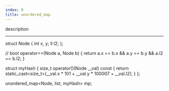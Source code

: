 ```yaml
---
index: 0
title: unordered_map
---
```


description

---

struct Node {
    int x, y;
    ll l2;
};

//
bool operator==(Node a, Node b) {
    return a.x == b.x && a.y == b.y && a.l2 == b.l2;
}

struct myHash {
    size_t operator()(Node __val) const {
        return static_cast<size_t>(__val.x * 101 + __val.y * 100007 + __val.l2);
    }
};

unordered_map<Node, list<Node2>, myHash> mp;


